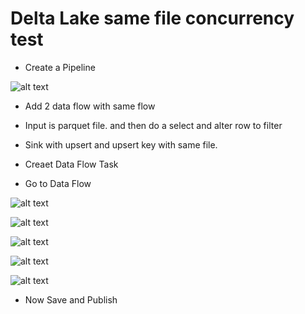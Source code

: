 # Delta Lake same file concurrency test

- Create a Pipeline

![alt text](https://github.com/balakreshnan/Accenture/blob/master/cap/images/concurrencytest1.jpg "Conn 1")

- Add 2 data flow with same flow

- Input is parquet file. and then do a select and alter row to filter
- Sink with upsert and upsert key with same file.

- Creaet Data Flow Task
- Go to Data Flow

![alt text](https://github.com/balakreshnan/Accenture/blob/master/cap/images/concurrencytest2.jpg "Conn 2")

![alt text](https://github.com/balakreshnan/Accenture/blob/master/cap/images/concurrencytest3.jpg "Conn 3")

![alt text](https://github.com/balakreshnan/Accenture/blob/master/cap/images/concurrencytest4.jpg "Conn 4")

![alt text](https://github.com/balakreshnan/Accenture/blob/master/cap/images/concurrencytest5.jpg "Conn 5")

![alt text](https://github.com/balakreshnan/Accenture/blob/master/cap/images/concurrencytest6.jpg "Conn 6")

- Now Save and Publish